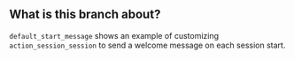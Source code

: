 ## What is this branch about?

`default_start_message` shows an example of customizing `action_session_session` to send a welcome message on each session start.
